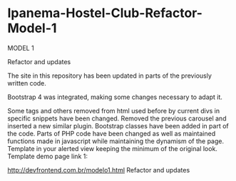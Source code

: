 # Ipanema-Hostel-Club-Refactor-Model-1


MODEL 1

Refactor and updates

The site in this repository has been updated in parts of the previously written code.

Bootstrap 4 was integrated, making some changes necessary to adapt it.

Some tags and others removed from html used before by current divs in specific snippets have been changed.
Removed the previous carousel and inserted a new similar plugin.
Bootstrap classes have been added in part of the code.
Parts of PHP code have been changed as well as maintained functions made in javascript while maintaining the dynamism of the page.
Template in your alerted view keeping the minimum of the original look.
Template demo page link 1:

http://devfrontend.com.br/modelo1.html
Refactor and updates
